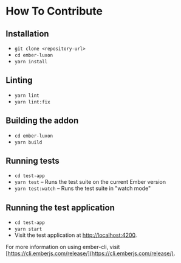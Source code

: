 # How To Contribute

## Installation

- `git clone <repository-url>`
- `cd ember-luxon`
- `yarn install`

## Linting

- `yarn lint`
- `yarn lint:fix`

## Building the addon

- `cd ember-luxon`
- `yarn build`

## Running tests

- `cd test-app`
- `yarn test` – Runs the test suite on the current Ember version
- `yarn test:watch` – Runs the test suite in "watch mode"

## Running the test application

- `cd test-app`
- `yarn start`
- Visit the test application at [http://localhost:4200](http://localhost:4200).

For more information on using ember-cli, visit [https://cli.emberjs.com/release/](https://cli.emberjs.com/release/).
